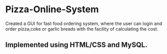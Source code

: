# Pizza-Online-System
Created a GUI for fast food ordering system, where the user can login and order pizza,coke or garlic breads with the facility of calculating the cost.
## Implemented using HTML/CSS and MySQL.
